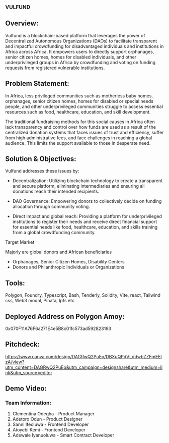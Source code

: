 ### VULFUND

## Overview:

Vulfund is a blockchain-based platform that leverages the power of Decentralized Autonomous Organizations (DAOs) to facilitate transparent and impactful crowdfunding for disadvantaged individuals and institutions in Africa across Africa. It empowers users to directly support orphanages, senior citizen homes, homes for disabled individuals, and other underprivileged groups in Africa by crowdfunding and voting on funding requests from registered vulnerable institutions.

## Problem Statement:

In Africa, less privileged communities such as motherless baby homes, orphanages, senior citizen homes, homes for disabled or special needs people, and other underprivileged communities struggle to access essential resources such as food, healthcare, education, and skill development.

The traditional fundraising methods for this social causes in Africa often lack transparency and control over how funds are used as a result of the centralized donation systems that faces issues of trust and efficiency, suffer from high administrative fees, and face challenges in reaching a global audience. This limits the support available to those in desperate need.

## Solution & Objectives:

Vulfund addresses these issues by:

* Decentralization: Utilizing blockchain technology to create a transparent and secure platform, eliminating intermediaries and ensuring all donations reach their intended recipients.

* DAO Governance: Empowering donors to collectively decide on funding allocation through community voting.

* Direct Impact and global reach: Providing a platform for underprivileged institutions to register their needs and receive direct financial support for essential needs like food, healthcare, education, and skills training from a global crowdfunding community.


Target Market

Majorly are global donors and African beneficiaries
* Orphanages, Senior Citizen Homes, Disability Centers
* Donors and Philanthropic Individuals or Organizations


## Tools:

Polygon, Foundry, Typescript, Bash, Tenderly, Solidity, Vite, react, Tailwind css, Web3 modal, Pinata, Ipfs etc


## Deployed Address on Polygon Amoy: 
0x070F11A76F6a271E4e5B8c01fc573ad592823193 


## Pitchdeck:

https://www.canva.com/design/DAGRwQ2PuEo/DBXuQPdVLddwbZZFmEElzA/view?utm_content=DAGRwQ2PuEo&utm_campaign=designshare&utm_medium=link&utm_source=editor

## Demo Video:

### Team Information:
1. Clementina Odegha - Product Manager
2. Adetoro Odun - Product Designer
3. Sanni Ifeoluwa - Frontend Developer
4. Atoyebi Kemi - Frontend Developer
5. Adewale Iyanuoluwa - Smart Contract Developer